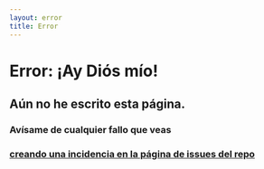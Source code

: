 ```yaml
---
layout: error
title: Error
---
```

# Error: ¡Ay Diós mío!

## Aún no he escrito esta página. 

### Avísame de cualquier fallo que veas 
### [creando una incidencia en la página de issues del repo](https://github.com/ULL-MII-SYTWS-1920/ull-mii-sytws-1920.github.io/issues/new)



<div>


<style>
img {
  display: block;
  margin-left: auto;
  margin-right: auto;
}
</style>

<div id="quote"></div>


<div id="comment-cat"></div>
<div id="cat"></div>

<script type="text/javascript">

/*
  https://docs.thecatapi.com/ 
*/
const URL = 'https://api.thecatapi.com/v1/images/search?size=full';

(async function() {
  try {
    
    // CAT 
    let divTitle = document.getElementById("comment-cat");
    
    let divcat = document.getElementById("cat");
    let response = await fetch(URL, {
       headers: {
       'x-api-key': "56a4f1cc-7f60-468d-9dba-e4b6f04b7c7d"
       }
    });
    let cat = await response.json();
    // console.log(cat);   
    let img = document.createElement("img");
    let title = document.createElement("h2");
    title.innerText = "Consuélate con un gatito";   
    divTitle.append(title);
    img.src = cat[0].url;
    divcat.appendChild(img);   

    // QUOTE
    const quoteDiv = document.getElementById("quote");
    const quoteRes = await fetch('https://api.quotable.io/random');
    const data = await quoteRes.json();
    quoteDiv.innerHTML = `<h2>${data.content} —${data.author}</h2>`;
  }
  catch(e) { 
    console.log(e);
  }
})();
</script>

</div>